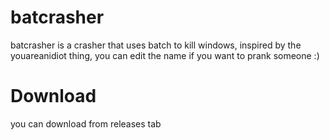 # batcrasher
batcrasher is a crasher that uses batch to kill windows, inspired by the youareanidiot thing, you can edit the name if you want to prank someone :)
# Download
you can download from releases tab
